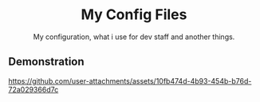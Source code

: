 <div align="center">

# My Config Files

My configuration, what i use for dev staff and another things.

</div>

## Demonstration

https://github.com/user-attachments/assets/10fb474d-4b93-454b-b76d-72a029366d7c

